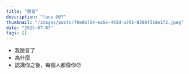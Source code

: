 ```yaml
---
title: "臉盲"
description: "face @@?"
thumbnail: "/images/posts/70e6b714-ea5e-442d-a701-8388431de1f2.jpeg"
date: "2025-07-07"
tags: []
---
```

- 我臉盲了
- 為什麼
- 認識你之後，每個人都像你😯
